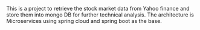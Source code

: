 This is a project to retrieve the stock market data from Yahoo finance and store them into mongo DB for further technical analysis. 
The architecture is Microservices using spring cloud and spring boot as the base.

